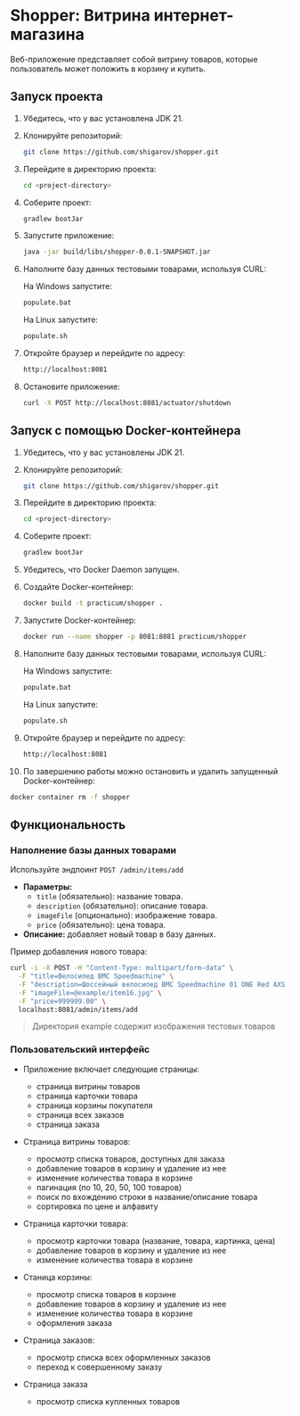 # Shopper: Витрина интернет-магазина

Веб-приложение представляет собой витрину товаров, которые пользователь может положить в корзину и купить.

## Запуск проекта

1. Убедитесь, что у вас установлена JDK 21.
2. Клонируйте репозиторий:
    ```bash
    git clone https://github.com/shigarov/shopper.git
    ```
3. Перейдите в директорию проекта:
    ```bash 
    cd <project-directory>
    ```
4. Соберите проект:
    ```bash 
    gradlew bootJar
    ```
5. Запустите приложение:
    ```bash 
    java -jar build/libs/shopper-0.0.1-SNAPSHOT.jar
    ```
6. Наполните базу данных тестовыми товарами, используя CURL:

   На Windows запустите:
    ```bash 
    populate.bat
    ```
   На Linux запустите:
    ```bash 
    populate.sh
    ```
7. Откройте браузер и перейдите по адресу:
    ```bash 
    http://localhost:8081
    ```
8. Остановите приложение:
   ```bash
   curl -X POST http://localhost:8081/actuator/shutdown
   ```

## Запуск с помощью Docker-контейнера

1. Убедитесь, что у вас установлены JDK 21.
2. Клонируйте репозиторий:
    ```bash
    git clone https://github.com/shigarov/shopper.git
    ```
3. Перейдите в директорию проекта:
    ```bash 
    cd <project-directory>
    ```
4. Соберите проект:
    ```bash 
    gradlew bootJar
    ```
5. Убедитесь, что Docker Daemon запущен.
6. Создайте Docker-контейнер:
   ```bash
   docker build -t practicum/shopper .
   ```
7. Запустите Docker-контейнер:
   ```bash
   docker run --name shopper -p 8081:8081 practicum/shopper
   ```
8. Наполните базу данных тестовыми товарами, используя CURL:

   На Windows запустите:
    ```bash 
    populate.bat
    ```
   На Linux запустите:
    ```bash 
    populate.sh
    ```
9. Откройте браузер и перейдите по адресу:
    ```bash 
    http://localhost:8081
    ```
10. По завершению работы можно остановить и удалить запущенный Docker-контейнер:
   ```bash
   docker container rm -f shopper
   ```

## Функциональность

### Наполнение базы данных товарами

Используйте эндпоинт `POST /admin/items/add`
- **Параметры:**
   - `title` (обязательно): название товара.
   - `description` (обязательно): описание товара.
   - `imageFile` (опционально): изображение товара.
   - `price` (обязательно): цена товара.
- **Описание:** добавляет новый товар в базу данных.

Пример добавления нового товара: 
```bash
curl -i -X POST -H "Content-Type: multipart/form-data" \
  -F "title=Велосипед BMC Speedmachine" \
  -F "description=Шоссейный велосипед BMC Speedmachine 01 ONE Red AXS (2024), S, белый" \
  -F "imageFile=@example/item16.jpg" \
  -F "price=999999.00" \
  localhost:8081/admin/items/add
```

> Директория example содержит изображения тестовых товаров

### Пользовательский интерфейс

- Приложение включает следующие страницы: 
  - страница витрины товаров
  - страница карточки товара
  - страница корзины покупателя
  - страница всех заказов
  - страница заказа
  
- Страница витрины товаров:
  - просмотр списка товаров, доступных для заказа
  - добавление товаров в корзину и удаление из нее
  - изменение количества товара в корзине
  - пагинация (по 10, 20, 50, 100 товаров)
  - поиск по вхождению строки в название/описание товара
  - сортировка по цене и алфавиту

- Страница карточки товара:
  - просмотр карточки товара (название, товара, картинка, цена)
  - добавление товаров в корзину и удаление из нее
  - изменение количества товара в корзине

- Станица корзины:
  - просмотр списка товаров в корзине
  - добавление товаров в корзину и удаление из нее
  - изменение количества товара в корзине
  - оформления заказа

- Страница заказов:
  - просмотр списка всех оформленных заказов
  - переход к совершенному заказу

- Страница заказа 
  - просмотр списка купленных товаров
